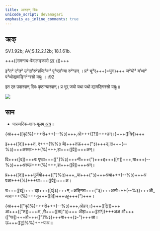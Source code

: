 ```yaml
---
title: आरुहन् दिवः  
unicode_script: devanagari  
emphasis_as_inline_comments: true
---   
```


## ऋक्

SV.1.92b; AV;S.12.2.12b; 18.1.61b.

+++([रामनाथ-वेदालङ्कारो [ऽत्र](http://www.vedakosh.com/saam-veda/poorvarchika/prapaathaka-1/ardhaprapaathaka-2/dashati-10/saam-poorva-mantra-1-2-10-02?tmpl%3D%2Fsystem%2Fapp%2Ftemplates%2Fprint%2F%26showPrintDialog%3D1&sa=D&ust=1542425956401000)।])+++

इ³त² ए³त² उ³दा¹रु²हन्दि³वः² पृ³ष्ठा¹न्या रु²ᴿहन् । प्र² भू³र्+++(=भुवः)+++ ज²यो³ य¹था² प³थोद्यामङ्गि²ᴿरसो ययुः ।।92  

इत एत उदारुहन् दिवः पृष्ठान्यारुहन्। प्र भूर् जयो यथा पथो द्यामङ्गिरसो ययुः॥

![](../../images/rocket_takeoff.jpg)


## साम

- पारम्परिक-गान-मूलम् [अत्र](https://archive.org/stream/sAmaveda-jaiminIya-paravastu-paramparA-docs/VIVAAHA%20UPANAYANA%20SAAMAANI#page/n2/mode/1up&sa=D&ust=1542425956402000)।
<div class="audioEmbed"  caption="रामानुजार्यः 1974 " src="https://archive
.org/download/jaiminIya-sAma-gAna-paravastu-tradition-rAmAnuja/Aruhan-divaH.mp3"></div>
<div class="audioEmbed"  caption="गोपालार्यः 2015  " src="https://archive
.org/download/jaiminIya-sAma-gAna-paravastu-tradition-gopAla-2015/Aruhan-divaH.mp3"></div>
<div class="audioEmbed"  caption="गोपालपवनयोर् अनुवचनम् 2015 1x" src="https://archive
.org/download/jaiminIya-sAma-gAna-paravastu-tradition-anuvachanam-gopAla-pavana-2015/Aruhan-divaH.mp3"></div>
<div class="audioEmbed"  caption="गोपालपवनयोर् अनुवचनम् 2015 1.5x" src="https://archive
.org/download/jaiminIya-sAma-gAna-paravastu-tradition-anuvachanam-gopAla-pavana-2015-150p-speed/Aruhan-divaH.mp3"></div>

{आ+++([फृ]%)+++रो+++(--%३)+++,ऒ+++([?])+++हन्।}+++([त्रिः])+++

इ+++([द])+++त, ए+++(%%३ ~~ये~~)+++तऊ+++("३)+++उ,दा+++(--%३)+++अरुऊ+++(%)+++,हा+++([प्रे])+++अन्।

दि+++([द])+++वः पृष्ठा+++(["]%३)+++नी+++(")+++इ+++([ण])+++,या+++(--%३)+++अरुऊ+++(%)+++,हा+++([प्रे])+++अन्।

प्र+++([द])+++भूर्जयो+++(["]%३)+++,,या+++("३)+++अथा+++(--%३)+++अ पआ+++(%)+++था+++([प्रे])+++अ।

उ+++([द])+++ द्या+++([ऽ]३)+++म् +अङ्गिरा+++("३)+++असो+++(--%३)+++ऒ,, यआ+++(%)+++यू+++([प्रे])+++उहु+++(")+++।

{आ+++(["फृ]%)+++रो+++(--%३)+++,ऒहन्।}+++([द्विः])+++  
आ+++(["त])+++अ,,रो+++([ता]"३)+++ ऒहा+++([ट?])+++अअ औ+++(["फ])+++हो+++(["]%३)+++वा+++(३-")+++आ।  
ऊ+++([टू]%%)+++पाअ॥